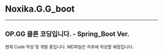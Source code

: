 # Noxika.G.G_boot
    
------  
   
## OP.GG 클론 코딩입니다. - Spring_Boot Ver.   
현재 Code 작성 및 개발 중입니다. MD파일은 차후에 작성할 예정입니다.

